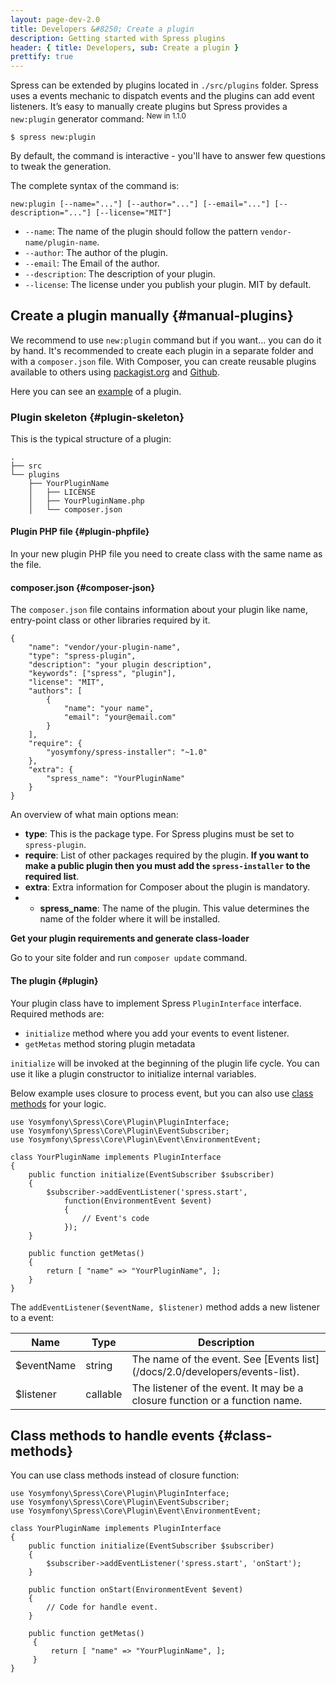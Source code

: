```yaml
---
layout: page-dev-2.0
title: Developers &#8250; Create a plugin
description: Getting started with Spress plugins
header: { title: Developers, sub: Create a plugin }
prettify: true
---
```

Spress can be extended by plugins located in `./src/plugins` folder. Spress uses a 
events mechanic to dispatch events and the plugins can add event listeners.
It’s easy to manually create plugins
but Spress provides a `new:plugin` generator command: <sup><span class="label label-success">New in 1.1.0</span></sup>

```
$ spress new:plugin
```

By default, the command is interactive - you'll have to answer few questions 
to tweak the generation.

The complete syntax of the command is:

```
new:plugin [--name="..."] [--author="..."] [--email="..."] [--description="..."] [--license="MIT"]
```

* `--name`: The name of the plugin should follow the pattern `vendor-name/plugin-name`.
* `--author`: The author of the plugin.
* `--email`: The Email of the author.
* `--description`: The description of your plugin.
* `--license`: The license under you publish your plugin. MIT by default.

## Create a plugin manually {#manual-plugins}

We recommend to use `new:plugin` command but if you want... you can do it by hand. 
It's recommended to create each plugin in a separate folder and with a 
`composer.json` file. With Composer, you can create reusable plugins available to 
others using [packagist.org](https://packagist.org/) and [Github](https://github.com/).

Here you can see an [example](https://github.com/spress/Github-metadata-plugin) of a plugin.

### Plugin skeleton {#plugin-skeleton}

This is the typical structure of a plugin:

```
.
├── src
└── plugins
    ├── YourPluginName
    │   ├── LICENSE
    │   ├── YourPluginName.php
    │   └── composer.json
```

#### Plugin PHP file {#plugin-phpfile}

In your new plugin PHP file you need to create class with the same name as the file.

#### composer.json {#composer-json}

The `composer.json` file contains information about your plugin like name, 
entry-point class or other libraries required by it.

```
{
    "name": "vendor/your-plugin-name",
    "type": "spress-plugin",
    "description": "your plugin description",
    "keywords": ["spress", "plugin"],
    "license": "MIT",
    "authors": [
        {
            "name": "your name",
            "email": "your@email.com"
        }
    ],
    "require": {
        "yosymfony/spress-installer": "~1.0"
    },
    "extra": {
        "spress_name": "YourPluginName"
    }
}
```

An overview of what main options mean:

* **type**: This is the package type. For Spress plugins must be set to `spress-plugin`.
* **require**: List of other packages required by the plugin. **If you want to make
a public plugin then you must add the `spress-installer` to the required list**.
* **extra**: Extra information for Composer about the plugin is mandatory.
* * **spress_name**: The name of the plugin. This value determines the name of the folder where it will be installed.

**Get your plugin requirements and generate class-loader**

Go to your site folder and run `composer update` command.

#### The plugin {#plugin}

Your plugin class have to implement Spress `PluginInterface` interface. 
Required methods are:

* `initialize` method where you add your events to event listener. 
* `getMetas` method storing plugin metadata

`initialize` will be invoked at the beginning of the 
plugin life cycle. You can use it like a plugin constructor to initialize internal 
variables.

Below example uses closure to process event, but you can also use [class methods](#class-methods) for your logic.

```
use Yosymfony\Spress\Core\Plugin\PluginInterface;
use Yosymfony\Spress\Core\Plugin\EventSubscriber;
use Yosymfony\Spress\Core\Plugin\Event\EnvironmentEvent;

class YourPluginName implements PluginInterface
{
    public function initialize(EventSubscriber $subscriber)
    {
        $subscriber->addEventListener('spress.start', 
            function(EnvironmentEvent $event)
            {
                // Event's code
            });
    }
    
    public function getMetas()
    {
        return [ "name" => "YourPluginName", ];
    }
}
```

The `addEventListener($eventName, $listener)` method adds a new listener to a event:

<table class="table">
    <thead>
        <tr>
            <th class="col-sm-2">Name</th>
            <th>Type</th>
            <th>Description</th>
        </tr>
    </thead>
    <tbody>
        <tr>
            <td>$eventName</td>
            <td>string</td>
            <td markdown="1">
                The name of the event.
                See [Events list](/docs/2.0/developers/events-list).
            </td>
        </tr>
        <tr>
            <td>$listener</td>
            <td>callable</td>
            <td>
                The listener of the event. It may be a closure function or a 
                function name.
            </td>
        </tr>
    </tbody>
</table>

## Class methods to handle events {#class-methods}

You can use class methods instead of closure function:

```
use Yosymfony\Spress\Core\Plugin\PluginInterface;
use Yosymfony\Spress\Core\Plugin\EventSubscriber;
use Yosymfony\Spress\Core\Plugin\Event\EnvironmentEvent;

class YourPluginName implements PluginInterface
{
    public function initialize(EventSubscriber $subscriber)
    {
        $subscriber->addEventListener('spress.start', 'onStart');
    }
    
    public function onStart(EnvironmentEvent $event)
    {
        // Code for handle event.
    }    
    
    public function getMetas()
     {
         return [ "name" => "YourPluginName", ];
     }
}
```
